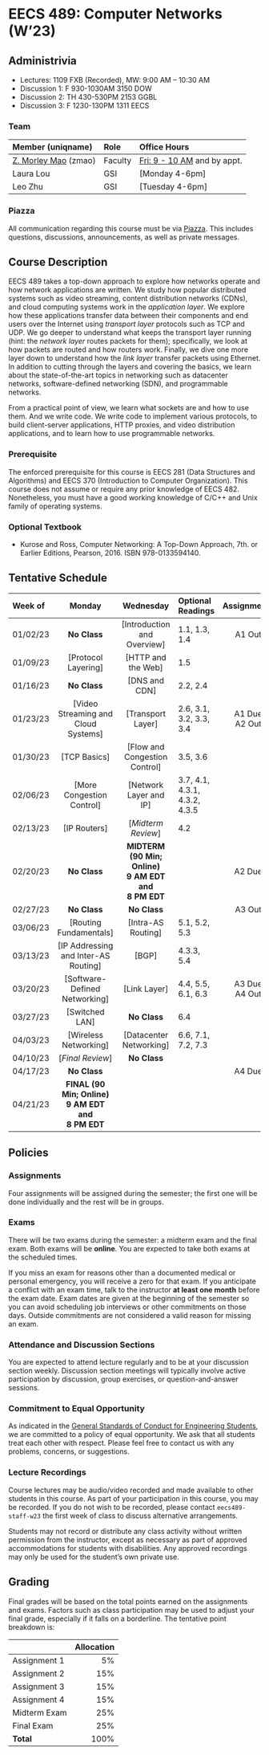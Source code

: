 # EECS 489: Computer Networks (W’23)

## Administrivia
 - Lectures: 1109 FXB (Recorded), MW: 9:00 AM – 10:30 AM
 - Discussion 1: F 930-1030AM 3150 DOW
 - Discussion 2: TH 430-530PM 2153 GGBL
 - Discussion 3: F 1230-130PM 1311 EECS

### Team

| Member (uniqname) | Role | Office Hours |
| :---------------- | :--- | :----------- |
| [Z. Morley Mao](https://web.eecs.umich.edu/~zmao/) (zmao) | Faculty | [Fri: 9 - 10 AM](https://officehours.it.umich.edu/queue/1293) and by appt.
| Laura Lou | GSI | [Monday 4-6pm]
| Leo Zhu  | GSI | [Tuesday 4-6pm]

### Piazza
All communication regarding this course must be via [Piazza](https://piazza.com/class/lc7u1gvcpzr2r6). 
This includes questions, discussions, announcements, as well as private messages.

## Course Description
EECS 489 takes a top-down approach to explore how networks operate and how network applications are written. 
We study how popular distributed systems such as video streaming, content distribution networks (CDNs), and cloud computing systems work in the *application layer*.
We explore how these applications transfer data between their components and end users over the Internet using *transport layer* protocols such as TCP and UDP.
We go deeper to understand what keeps the transport layer running (hint: the *network layer* routes packets for them); specifically, we look at how packets are routed and how routers work.
Finally, we dive one more layer down to understand how the *link layer* transfer packets using Ethernet.
In addition to cutting through the layers and covering the basics, we learn about the state-of-the-art topics in networking such as datacenter networks, software-defined networking (SDN), and programmable networks. 

From a practical point of view, we learn what sockets are and how to use them. 
And we write code. 
We write code to implement various protocols, to build client-server applications, HTTP proxies, and video distribution applications, and to learn how to use programmable networks.

### Prerequisite

The enforced prerequisite for this course is EECS 281 (Data Structures and Algorithms) and EECS 370 (Introduction to Computer Organization). 
This course does not assume or require any prior knowledge of EECS 482.
Nonetheless, you must have a good working knowledge of C/C++ and Unix family of operating systems.

### Optional Textbook

- Kurose and Ross, Computer Networking: A Top-Down Approach, 7th. or Earlier Editions, Pearson, 2016. ISBN 978-0133594140.

## Tentative Schedule

| Week of  | Monday | Wednesday | Optional Readings | Assignments
|:---------|:------:|:---------:|:------------------|:----------:
| 01/02/23 | **No Class** | [Introduction and Overview] | 1.1, 1.3, 1.4 | A1 Out
| 01/09/23 | [Protocol Layering]| [HTTP and the Web] | 1.5
| 01/16/23 | **No Class** | [DNS and CDN] | 2.2, 2.4
| 01/23/23 | [Video Streaming and Cloud Systems]| [Transport Layer]|  2.6, 3.1, 3.2, 3.3, 3.4 | A1 Due<br>A2 Out
| 01/30/23 | [TCP Basics] | [Flow and Congestion Control] | 3.5, 3.6 
| 02/06/23 | [More Congestion Control]| [Network Layer and IP] | 3.7, 4.1, 4.3.1, 4.3.2, 4.3.5
| 02/13/23 |  [IP Routers] |  [*Midterm Review*] | 4.2
| 02/20/23 | **No Class** | **MIDTERM (90 Min; Online) <br> 9 AM EDT <br> and <br> 8 PM EDT** |  | A2 Due
| 02/27/23 | **No Class** | **No Class** | | A3 Out
| 03/06/23 | [Routing Fundamentals] | [Intra-AS Routing]| 5.1, 5.2, 5.3
| 03/13/23 | [IP Addressing and Inter-AS Routing]| [BGP]| 4.3.3, 5.4
| 03/20/23 | [Software-Defined Networking] | [Link Layer] | 4.4, 5.5, 6.1, 6.3 | A3 Due<br>A4 Out
| 03/27/23 | [Switched LAN] | **No Class** | 6.4
| 04/03/23 | [Wireless Networking]| [Datacenter Networking]| 6.6, 7.1, 7.2, 7.3
| 04/10/23 | [*Final Review*] | **No Class** | 
| 04/17/23 |**No Class** | | | A4 Due
| 04/21/23 | **FINAL (90 Min; Online) <br> 9 AM EDT <br> and <br> 8 PM EDT**

## Policies

### Assignments
Four assignments will be assigned during the semester; the first one will be done individually and the rest will be in groups.
<!--- Visit [this page](Assignments) for detailed policies on assignments (including late submission policies) as well as the assignments themselves. -->

### Exams
There will be two exams during the semester: a midterm exam and the final exam. 
Both exams will be **online**.
You are expected to take both exams at the scheduled times. 

If you miss an exam for reasons other than a documented medical or personal emergency, you will receive a zero for that exam. 
If you anticipate a conflict with an exam time, talk to the instructor **at least one month** before the exam date. 
Exam dates are given at the beginning of the semester so you can avoid scheduling job interviews or other commitments on those days. 
Outside commitments are not considered a valid reason for missing an exam.

### Attendance and Discussion Sections
You are expected to attend lecture regularly and to be at your discussion section weekly. 
Discussion section meetings will typically involve active participation by discussion, group exercises, or question-and-answer sessions.

### Commitment to Equal Opportunity 
As indicated in the [General Standards of Conduct for Engineering Students](https://bulletin.engin.umich.edu/rules/#generalstandardsofconductforengineeringstudents), we are committed to a policy of equal opportunity. 
We ask that all students treat each other with respect. 
Please feel free to contact us with any problems, concerns, or suggestions.

### Lecture Recordings

Course lectures may be audio/video recorded and made available to other students in this course. As part of your participation in this course, you may be recorded. If you do not wish to be recorded, please contact `eecs489-staff-w23` the first week of class to discuss alternative arrangements.

Students may not record or distribute any class activity without written permission from the instructor, except as necessary as part of approved accommodations for students with disabilities. Any approved recordings may only be used for the student’s own private use.

## Grading
Final grades will be based on the total points earned on the assignments and exams. 
Factors such as class participation may be used to adjust your final grade, especially if it falls on a borderline. 
The tentative point breakdown is:

|              | Allocation 
| -------------| ----------:
| Assignment 1 |  5%        
| Assignment 2 | 15%        
| Assignment 3 | 15%        
| Assignment 4 | 15%        
| Midterm Exam | 25%        
| Final Exam   | 25%
| **Total**    |100%
